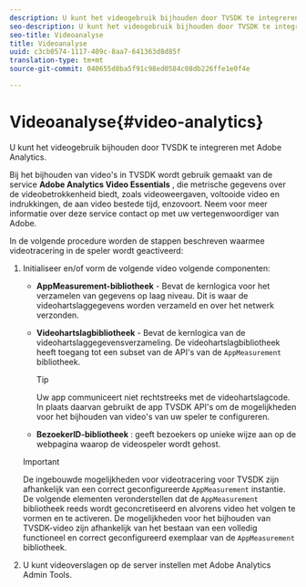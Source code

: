 ```yaml
---
description: U kunt het videogebruik bijhouden door TVSDK te integreren met Adobe Analytics.
seo-description: U kunt het videogebruik bijhouden door TVSDK te integreren met Adobe Analytics.
seo-title: Videoanalyse
title: Videoanalyse
uuid: c3cb0574-1117-409c-8aa7-641363d8d85f
translation-type: tm+mt
source-git-commit: 040655d8ba5f91c98ed0584c08db226ffe1e0f4e

---
```



# Videoanalyse{#video-analytics}

U kunt het videogebruik bijhouden door TVSDK te integreren met Adobe Analytics.

Bij het bijhouden van video&#39;s in TVSDK wordt gebruik gemaakt van de service **Adobe Analytics Video Essentials** , die metrische gegevens over de videobetrokkenheid biedt, zoals videoweergaven, voltooide video en indrukkingen, de aan video bestede tijd, enzovoort. Neem voor meer informatie over deze service contact op met uw vertegenwoordiger van Adobe.

In de volgende procedure worden de stappen beschreven waarmee videotracering in de speler wordt geactiveerd:

1. Initialiseer en/of vorm de volgende video volgende componenten:

   * **AppMeasurement-bibliotheek** - Bevat de kernlogica voor het verzamelen van gegevens op laag niveau. Dit is waar de videohartslaggegevens worden verzameld en over het netwerk verzonden.
   * **Videohartslagbibliotheek** - Bevat de kernlogica van de videohartslaggegevensverzameling. De videohartslagbibliotheek heeft toegang tot een subset van de API&#39;s van de `AppMeasurement` bibliotheek.

      >[!TIP]
      >
      >Uw app communiceert niet rechtstreeks met de videohartslagcode. In plaats daarvan gebruikt de app TVSDK API&#39;s om de mogelijkheden voor het bijhouden van video&#39;s van uw speler te configureren.

   * **BezoekerID-bibliotheek** : geeft bezoekers op unieke wijze aan op de webpagina waarop de videospeler wordt gehost.
   >[!IMPORTANT]
   >
   >De ingebouwde mogelijkheden voor videotracering voor TVSDK zijn afhankelijk van een correct geconfigureerde `AppMeasurement` instantie. De volgende elementen veronderstellen dat de `AppMeasurement` bibliotheek reeds wordt geconcretiseerd en alvorens video het volgen te vormen en te activeren. De mogelijkheden voor het bijhouden van TVSDK-video zijn afhankelijk van het bestaan van een volledig functioneel en correct geconfigureerd exemplaar van de `AppMeasurement` bibliotheek.

1. U kunt videoverslagen op de server instellen met Adobe Analytics Admin Tools.

